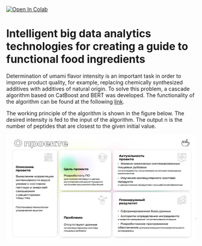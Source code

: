 [![Open In Colab](https://colab.research.google.com/assets/colab-badge.svg)](https://colab.research.google.com/github/Zenkin/taste-umami/blob/main/predict_umami_taste.ipynb)

# Intelligent big data analytics technologies for creating a guide to functional food ingredients

Determination of umami flavor intensity is an important task in order to improve product quality, for example, replacing chemically synthesized additives with additives of natural origin. To solve this problem, a cascade algorithm based on CatBoost and BERT was developed. The functionality of the algorithm can be found at the following [link](https://taste.infochemistry.ru).

The working principle of the algorithm is shown in the figure below. The desired intensity is fed to the input of the algorithm. The output n is the number of peptides that are closest to the given initial value.

![fishy](https://github.com/Zenkin/taste-umami/blob/main/figs/About_project.png?raw=true)
